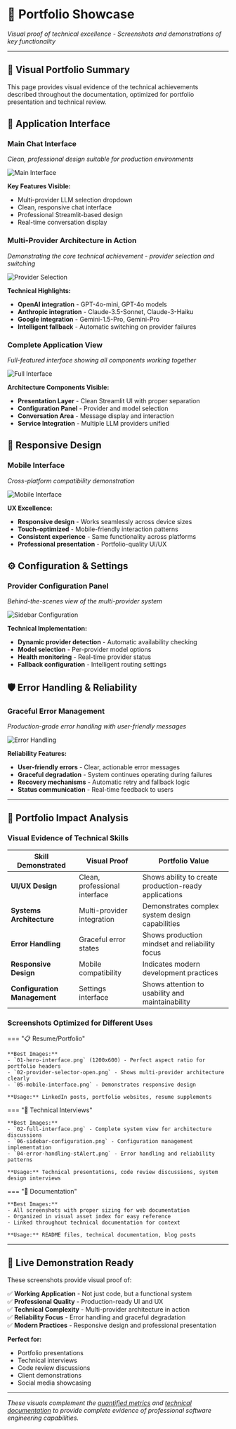 # 🌟 Portfolio Showcase

*Visual proof of technical excellence - Screenshots and demonstrations of key functionality*

---

## 🎯 Visual Portfolio Summary

This page provides visual evidence of the technical achievements described throughout the documentation, optimized for portfolio presentation and technical review.

## 📱 Application Interface

### **Main Chat Interface**
*Clean, professional design suitable for production environments*

![Main Interface](assets/screenshots/01-hero-interface.png)

**Key Features Visible:**
- Multi-provider LLM selection dropdown
- Clean, responsive chat interface  
- Professional Streamlit-based design
- Real-time conversation display

### **Multi-Provider Architecture in Action**
*Demonstrating the core technical achievement - provider selection and switching*

![Provider Selection](assets/screenshots/02-provider-selector-open.png)

**Technical Highlights:**
- **OpenAI integration** - GPT-4o-mini, GPT-4o models
- **Anthropic integration** - Claude-3.5-Sonnet, Claude-3-Haiku  
- **Google integration** - Gemini-1.5-Pro, Gemini-Pro
- **Intelligent fallback** - Automatic switching on provider failures

### **Complete Application View**
*Full-featured interface showing all components working together*

![Full Interface](assets/screenshots/02-full-interface.png)

**Architecture Components Visible:**
- **Presentation Layer** - Clean Streamlit UI with proper separation
- **Configuration Panel** - Provider and model selection  
- **Conversation Area** - Message display and interaction
- **Service Integration** - Multiple LLM providers unified

## 📱 Responsive Design

### **Mobile Interface**
*Cross-platform compatibility demonstration*

![Mobile Interface](assets/screenshots/05-mobile-interface.png)

**UX Excellence:**
- **Responsive design** - Works seamlessly across device sizes
- **Touch-optimized** - Mobile-friendly interaction patterns
- **Consistent experience** - Same functionality across platforms
- **Professional presentation** - Portfolio-quality UI/UX

## ⚙️ Configuration & Settings

### **Provider Configuration Panel**
*Behind-the-scenes view of the multi-provider system*

![Sidebar Configuration](assets/screenshots/06-sidebar-configuration.png)

**Technical Implementation:**
- **Dynamic provider detection** - Automatic availability checking
- **Model selection** - Per-provider model options
- **Health monitoring** - Real-time provider status
- **Fallback configuration** - Intelligent routing settings

## 🛡️ Error Handling & Reliability

### **Graceful Error Management**
*Production-grade error handling with user-friendly messages*

![Error Handling](assets/screenshots/04-error-handling-stAlert.png)

**Reliability Features:**
- **User-friendly errors** - Clear, actionable error messages
- **Graceful degradation** - System continues operating during failures
- **Recovery mechanisms** - Automatic retry and fallback logic
- **Status communication** - Real-time feedback to users

---

## 🎯 Portfolio Impact Analysis

### **Visual Evidence of Technical Skills**

| Skill Demonstrated | Visual Proof | Portfolio Value |
|-------------------|--------------|-----------------|
| **UI/UX Design** | Clean, professional interface | Shows ability to create production-ready applications |
| **Systems Architecture** | Multi-provider integration | Demonstrates complex system design capabilities |
| **Error Handling** | Graceful error states | Shows production mindset and reliability focus |
| **Responsive Design** | Mobile compatibility | Indicates modern development practices |
| **Configuration Management** | Settings interface | Shows attention to usability and maintainability |

### **Screenshots Optimized for Different Uses**

=== "📋 Resume/Portfolio"
    
    **Best Images:**
    - `01-hero-interface.png` (1200x600) - Perfect aspect ratio for portfolio headers
    - `02-provider-selector-open.png` - Shows multi-provider architecture clearly
    - `05-mobile-interface.png` - Demonstrates responsive design
    
    **Usage:** LinkedIn posts, portfolio websites, resume supplements

=== "🔧 Technical Interviews"
    
    **Best Images:**  
    - `02-full-interface.png` - Complete system view for architecture discussions
    - `06-sidebar-configuration.png` - Configuration management implementation
    - `04-error-handling-stAlert.png` - Error handling and reliability patterns
    
    **Usage:** Technical presentations, code review discussions, system design interviews

=== "📖 Documentation"
    
    **Best Images:**
    - All screenshots with proper sizing for web documentation
    - Organized in visual asset index for easy reference
    - Linked throughout technical documentation for context
    
    **Usage:** README files, technical documentation, blog posts

---

## 🚀 Live Demonstration Ready

These screenshots provide visual proof of:

✅ **Working Application** - Not just code, but a functional system  
✅ **Professional Quality** - Production-ready UI and UX  
✅ **Technical Complexity** - Multi-provider architecture in action  
✅ **Reliability Focus** - Error handling and graceful degradation  
✅ **Modern Practices** - Responsive design and professional presentation  

**Perfect for:**
- Portfolio presentations
- Technical interviews  
- Code review discussions
- Client demonstrations
- Social media showcasing

---

*These visuals complement the [quantified metrics](metrics/codebase-analysis.md) and [technical documentation](architecture/) to provide complete evidence of professional software engineering capabilities.*